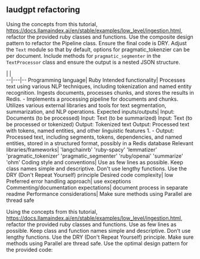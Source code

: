 ---
---


## laudgpt refactoring

Using the concepts from this tutorial, https://docs.llamaindex.ai/en/stable/examples/low_level/ingestion.html, refactor the provided ruby classes and functions. Use the composite design pattern to refactor the Pipeline class. Ensure the final code is DRY. Adjust the `Text` module so that by default, options for pragmatic_tokenzier can be per document. Include methods for `pragmatic_segmenter` in the `TextProcessor` class and ensure the output is a nested JSON structure. 



  |   |  
--|---|--
Programming language| Ruby
Intended functionality| Processes text using various NLP techniques, including tokenization and named entity recognition. Ingests documents, processes chunks, and stores the results in Redis. - Implements a processing pipeline for documents and chunks. Utilizes various external libraries and tools for text segmentation, summarization, and NLP operations.
Expected inputs/outputs| Input: Documents (to be processed) Input: Text (to be summarized) Input: Text (to be processed or tokenized) Output: Tokenized text Output: Processed text with tokens, named entities, and other linguistic features 1. - Output: Processed text, including segments, tokens, dependencies, and named entities, stored in a structured format, possibly in a Redis database
Relevant libraries/frameworks| 'langchainrb' 'ruby-spacy' 'lemmatizer' 'pragmatic_tokenizer' 'pragmatic_segmenter' 'ruby/openai' 'summarize' 'ohm'
Coding style and conventions| Use as few lines as possible. Keep class names simple and descriptive. Don't use lengthy functions. Use the DRY (Don't Repeat Yourself) principle
Desired code complexity| low
Preferred error handling approach| use exceptions
Commenting/documentation expectations| document process in separate readme
Performance considerations| Make sure methods using Parallel are thread safe


Using the concepts from this tutorial, https://docs.llamaindex.ai/en/stable/examples/low_level/ingestion.html, refactor the provided ruby classes and functions. Use as few lines as possible. Keep class and function names simple and descriptive. Don't use lengthy functions. Use the DRY (Don't Repeat Yourself) principle. Make sure methods using Parallel are thread safe. Use the optimal design pattern for the provided code:

